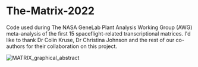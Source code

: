 # The-Matrix-2022
Code used during The NASA GeneLab Plant Analysis Working Group (AWG) meta-analysis of the first 15 spaceflight-related transcriptional matrices.
I'd like to thank Dr Colin Kruse, Dr Christina Johnson and the rest of our co-authors for their collaboration on this project. 

![MATRIX_graphical_abstract](https://user-images.githubusercontent.com/8679982/159018643-5c9ed40f-624b-4708-b733-cd943282607d.png)

